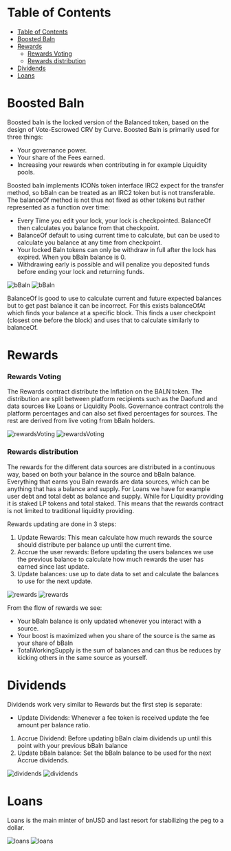 # Table of Contents

- [Table of Contents](#table-of-contents)
- [Boosted Baln](#boosted-baln)
- [Rewards](#rewards)
    - [Rewards Voting](#rewards-voting)
    - [Rewards distribution](#rewards-distribution)
- [Dividends](#dividends)
- [Loans](#loans)


# Boosted Baln
Boosted baln is the locked version of the Balanced token, based on the design of Vote-Escrowed CRV by Curve. 
Boosted Baln is primarily used for three things:
* Your governance power.
* Your share of the Fees earned.
* Increasing your rewards when contributing in for example Liquidity pools.



Boosted baln implements ICONs token interface IRC2 expect for the transfer method, so bBaln can be treated as an IRC2 token but is not transferable.
The balanceOf method is not thus not fixed as other tokens but rather represented as a function over time:
* Every Time you edit your lock, your lock is checkpointed. BalanceOf then calculates you balance from that checkpoint.
* BalanceOf default to using current time to calculate, but can be used to calculate you balance at any time from checkpoint.
* Your locked Baln tokens can only be withdraw in full after the lock has expired. When you bBaln balance is 0.
* Withdrawing early is possible and will penalize you deposited funds before ending your lock and returning funds.

![bBaln](./Resources/bBaln_dark.drawio.svg#gh-dark-mode-only)
![bBaln](./Resources/bBaln_light.drawio.svg#gh-light-mode-only)

BalanceOf is good to use to calculate current and future expected balances but to get past balance it can be incorrect. For this exists balanceOfAt which finds your balance at a specific block. This finds a user checkpoint (closest one before the block) and uses that to calculate similarly to balanceOf.

   
# Rewards
### Rewards Voting
The Rewards contract distribute the Inflation on the BALN token. The distribution are split between platform recipients such as the Daofund and data sources like Loans or Liquidity Pools. Governance contract controls the platform percentages and can also set fixed percentages for sources. The rest are derived from live voting from bBaln holders.

![rewardsVoting](./Resources/RewardsVoting_dark.drawio.svg#gh-dark-mode-only)
![rewardsVoting](./Resources/RewardsVoting_light.drawio.svg#gh-light-mode-only)


### Rewards distribution
The rewards for the different data sources are distributed in a continuous way, based on both your balance in the source and bBaln balance.
Everything that earns you Baln rewards are data sources, which can be anything that has a balance and supply. For Loans we have for example user debt and total debt as balance and supply. While for Liquidity providing it is staked LP tokens and total staked. This means that the rewards contract is not limited to traditional liquidity providing.

Rewards updating are done in 3 steps: 
1. Update Rewards: This mean calculate how much rewards the source should distribute per balance up until the current time. 
2. Accrue the user rewards: Before updating the users balances we use the previous balance to calculate how much rewards the user has earned since last update.
3. Update balances: use up to date data to set and calculate the balances to use for the next update. 

![rewards](./Resources/Rewards_dark.drawio.svg#gh-dark-mode-only)
![rewards](./Resources/Rewards_light.drawio.svg#gh-light-mode-only)

From the flow of rewards we see:
* Your bBaln balance is only updated whenever you interact with a source. 
* Your boost is maximized when you share of the source is the same as your share of bBaln
* TotalWorkingSupply is the sum of balances and can thus be reduces by kicking others in the same source as yourself.



# Dividends
Dividends work very similar to Rewards but the first step is separate:
* Update Dividends: Whenever a fee token is received update the fee amount per balance ratio.
 
   
1. Accrue Dividend: Before updating bBaln claim dividends up until this point with your previous bBaln balance
2. Update bBaln balance: Set the bBaln balance to be used for the next Accrue dividends.
   
![dividends](./Resources/Dividends_dark.drawio.svg#gh-dark-mode-only)
![dividends](./Resources/Dividends_light.drawio.svg#gh-light-mode-only)


# Loans
Loans is the main minter of bnUSD and last resort for stabilizing the peg to a dollar. 

![loans](./Resources/Loans_dark.drawio.svg#gh-dark-mode-only)
![loans](./Resources/Loans_light.drawio.svg#gh-light-mode-only)